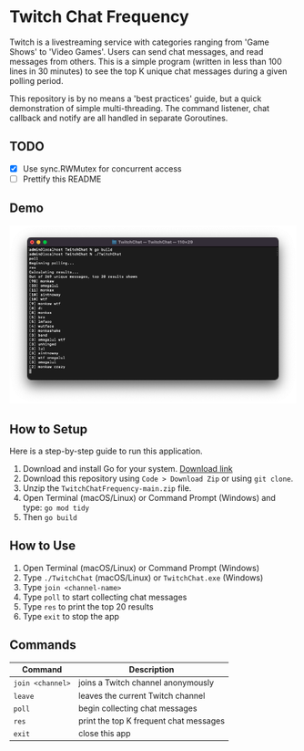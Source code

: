 # Twitch Chat Frequency
Twitch is a livestreaming service with categories ranging from 'Game Shows' to 'Video Games'. Users can send chat messages, and read messages from others. This is a simple program (written in less than 100 lines in 30 minutes) to see the top K unique chat messages during a given polling period.

This repository is by no means a 'best practices' guide, but a quick demonstration of simple multi-threading. The command listener, chat callback and notify are all handled in separate Goroutines.

## TODO
- [x] Use sync.RWMutex for concurrent access
- [ ] Prettify this README

## Demo
![Demo Run](assets/demo.png)

## How to Setup
Here is a step-by-step guide to run this application.

1. Download and install Go for your system. [Download link](https://go.dev/dl/)
2. Download this repository using `Code > Download Zip` or using `git clone`.
3. Unzip the `TwitchChatFrequency-main.zip` file.
4. Open Terminal (macOS/Linux) or Command Prompt (Windows) and type: `go mod tidy`
5. Then `go build`

## How to Use
1. Open Terminal (macOS/Linux) or Command Prompt (Windows)
2. Type `./TwitchChat` (macOS/Linux) or `TwitchChat.exe` (Windows)
4. Type `join <channel-name>`
3. Type `poll` to start collecting chat messages
4. Type `res` to print the top 20 results
5. Type `exit` to stop the app

## Commands
| Command        | Description |
| -------------  | ------------- |
| `join <channel>` | joins a Twitch channel anonymously |
| `leave`          | leaves the current Twitch channel |
| `poll`           | begin collecting chat messages |
| `res`            | print the top K frequent chat messages |
| `exit`           | close this app |